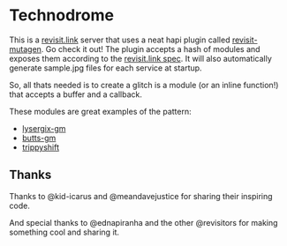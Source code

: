 Technodrome
===========


This is a [revisit.link](http://revisit.link) server that uses a neat hapi plugin called [revisit-mutagen](https://github.com/Flet/revisit-mutagen). Go check it out! The plugin accepts a hash of modules and exposes them according to the [revisit.link spec](http://revisit.link/spec.html). It will also automatically generate sample.jpg files for each service at startup.

So, all thats needed is to create a glitch is a module (or an inline function!) that accepts a buffer and a callback.

These modules are great examples of the pattern:
- [lysergix-gm](https://github.com/revisitors/lysergix-gm)
- [butts-gm](https://github.com/meandavejustice/butts-gm)
- [trippyshift](https://github.com/Flet/trippyshift)


Thanks
------
Thanks to @kid-icarus and @meandavejustice for sharing their inspiring code.

And special thanks to @ednapiranha and the other @revisitors for making something cool and sharing it.
